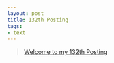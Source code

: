 ```yaml
---
layout: post
title: 132th Posting
tags: 
- text
---
```


> [Welcome to my 132th Posting](https://janghan-kor.tistory.com/647)
